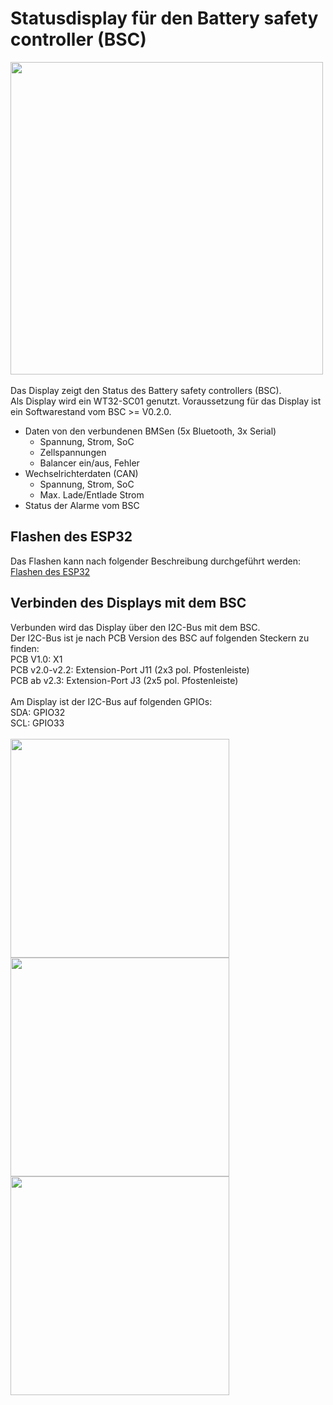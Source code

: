 # Statusdisplay für den Battery safety controller (BSC) 
<img src="https://github.com/user-attachments/assets/8db86295-1d72-4389-9650-80bd504366ac" height="500"/>
<br><br>
Das Display zeigt den Status des Battery safety controllers (BSC).<br>
Als Display wird ein WT32-SC01 genutzt. Voraussetzung für das Display ist ein Softwarestand vom BSC >= V0.2.0.

* Daten von den verbundenen BMSen (5x Bluetooth, 3x Serial)
  * Spannung, Strom, SoC
  * Zellspannungen
  * Balancer ein/aus, Fehler
* Wechselrichterdaten (CAN)
  * Spannung, Strom, SoC
  * Max. Lade/Entlade Strom
* Status der Alarme vom BSC

## Flashen des ESP32
Das Flashen kann nach folgender Beschreibung durchgeführt werden: 
[Flashen des ESP32](https://github.com/shining-man/bsc_display/wiki/02-Flashen-des-Displays)

## Verbinden des Displays mit dem BSC
Verbunden wird das Display über den I2C-Bus mit dem BSC.<br>
Der I2C-Bus ist je nach PCB Version des BSC auf folgenden Steckern zu finden:<br>
PCB V1.0: X1<br>
PCB v2.0-v2.2: Extension-Port J11 (2x3 pol. Pfostenleiste)<br>
PCB ab v2.3: Extension-Port J3 (2x5 pol. Pfostenleiste)<br>
<br>
Am Display ist der I2C-Bus auf folgenden GPIOs:<br>
SDA: GPIO32<br>
SCL: GPIO33<br>
<br>
<img src="https://github.com/user-attachments/assets/22e9515d-4eb4-4adf-95c0-c8225024a3eb" width="350"/>  
<img src="https://github.com/user-attachments/assets/e68dd207-ba30-4544-aaf0-3f9db51c3efc" width="350"/>  
<img src="https://github.com/user-attachments/assets/0916addf-34c6-4ecb-b71c-1510848cf246" width="350"/>
